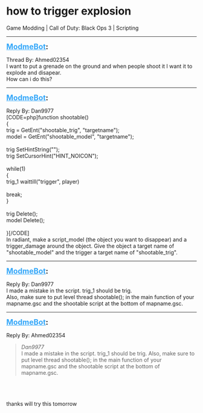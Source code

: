 # how to trigger explosion
Game Modding | Call of Duty: Black Ops 3 | Scripting

---
<strong style="font-size: 1.4em;"><span style="text-decoration: underline;text-decoration-color: #34a7f9;"><span style="color:#34a7f9;">ModmeBot</span></span>:</strong>

<p>Thread By: Ahmed02354<br />I want to put a grenade on the ground and when people shoot it I want it to explode and disapear.<br />How can i do this?</p>

---
<strong style="font-size: 1.4em;"><span style="text-decoration: underline;text-decoration-color: #34a7f9;"><span style="color:#34a7f9;">ModmeBot</span></span>:</strong>

<p>Reply By: Dan9977<br />[CODE=php]function shootable()<br />{<br />    trig = GetEnt(&quot;shootable_trig&quot;, &quot;targetname&quot;);<br />    model = GetEnt(&quot;shootable_model&quot;, &quot;targetname&quot;);<br /> <br />    trig SetHintString(&quot;&quot;);<br />    trig SetCursorHint(&quot;HINT_NOICON&quot;);<br /> <br />    while(1)<br />    {<br />        trig_1 waittill(&quot;trigger&quot;, player)<br /> <br />        break;<br />    }<br /> <br />    trig Delete();<br />    model Delete();<br />  <br />}[/CODE]<br />In radiant, make a script_model (the object you want to disappear) and a trigger_damage around the object. Give the object a target name of &quot;shootable_model&quot; and the trigger a target name of &quot;shootable_trig&quot;.</p>

---
<strong style="font-size: 1.4em;"><span style="text-decoration: underline;text-decoration-color: #34a7f9;"><span style="color:#34a7f9;">ModmeBot</span></span>:</strong>

<p>Reply By: Dan9977<br />I made a mistake in the script. trig_1 should be trig.<br />Also, make sure to put level thread shootable(); in the main function of your mapname.gsc and the shootable script at the bottom of mapname.gsc.</p>

---
<strong style="font-size: 1.4em;"><span style="text-decoration: underline;text-decoration-color: #34a7f9;"><span style="color:#34a7f9;">ModmeBot</span></span>:</strong>

<p>Reply By: Ahmed02354<br /><blockquote><em>Dan9977</em><br />I made a mistake in the script. trig_1 should be trig. Also, make sure to put level thread shootable(); in the main function of your mapname.gsc and the shootable script at the bottom of mapname.gsc.</blockquote><br /> <br /> <br />thanks will try this tomorrow</p>
